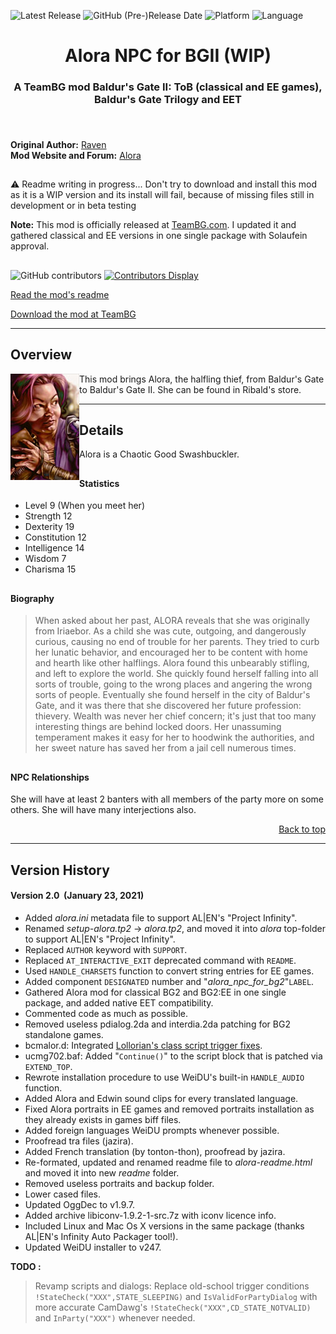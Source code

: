 ![Latest Release](https://img.shields.io/github/v/release/GwendolyneFreddy/Alora-NPC-for-BG2?include_prereleases&color=gold)<a name="top" id="top"> </a>
![GitHub (Pre-)Release Date](https://img.shields.io/github/release-date-pre/GwendolyneFreddy/Alora-NPC-for-BG2?color=gold)
![Platform](https://img.shields.io/static/v1?label=platform&message=windows%20%7C%20macos%20%7C%20linux&color=informational)
![Language](https://img.shields.io/static/v1?label=language&message=English%20%7C%20French%20%7C%20German%20%7C%20Russian&color=limegreen)

<div align="center"><h1>Alora NPC for BGII (WIP)</h1>

<h3>A TeamBG mod Baldur's Gate II: ToB (classical and EE games),<br>
Baldur's Gate Trilogy and EET<h3>

</div><br>


**Original Author:** <a href="http://www.baldursgatemods.com/forums/index.php?action=profile;u=3">Raven</a>  
**Mod Website and Forum:** <a href="http://www.baldursgatemods.com/forums/index.php?board=13.0">Alora</a><br>

## 

:warning: Readme writing in progress... Don't try to download and install this mod as it is a WIP version and its install will fail, because of missing files still in development or in beta testing

**Note:** This mod is officially released at <a href="http://www.baldursgatemods.com/forums/index.php">TeamBG.com</a>. I updated it and gathered classical and EE versions in one single package with Solaufein approval.<br>

## 

![GitHub contributors](https://img.shields.io/github/contributors/GwendolyneFreddy/Alora-NPC-for-BG2?color=blueviolet&style=plastic) [![Contributors Display](https://badges.pufler.dev/contributors/GwendolyneFreddy/Alora-NPC-for-BG2?size=30&padding=5&bots=true)](https://badges.pufler.dev)

[Read the mod's readme](https://gwendolynefreddy.github.io/docs/alora/alora-readme.html)

[Download the mod at TeamBG](http://www.baldursgatemods.com/forums/index.php?action=downloads;sa=view;down=25)<br>

<hr>

## Overview

<img style="float: left;" src="alora/readme/aloram.jpg"> This mod brings Alora, the halfling thief, from Baldur's Gate to Baldur's Gate II. She can be found in Ribald's store.


<hr>


## <a name="details" id="details"></a>Details

Alora is a Chaotic Good Swashbuckler.

## 


#### Statistics

- Level 9 (When you meet her)
- Strength 12
- Dexterity 19
- Constitution 12
- Intelligence 14
- Wisdom 7
- Charisma 15

## 

#### Biography

> When asked about her past, ALORA reveals that she was originally from Iriaebor. As a child she was cute, outgoing, and dangerously curious, causing no end of trouble for her parents. They tried to curb her lunatic behavior, and encouraged her to be content with home and hearth like other halflings. Alora found this unbearably stifling, and left to explore the world. She quickly found herself falling into all sorts of trouble, going to the wrong places and angering the wrong sorts of people. Eventually she found herself in the city of Baldur's Gate, and it was there that she discovered her future profession: thievery. Wealth was never her chief concern; it's just that too many interesting things are behind locked doors. Her unassuming temperament makes it easy for her to hoodwink the authorities, and her sweet nature has saved her from a jail cell numerous times.

## 

#### NPC Relationships

She will have at least 2 banters with all members of the party more on some others. She will have many interjections also.

<div align="right"><a href="#top">Back to top</a></div>


<hr>


## <a name="versions" id="versions"></a>Version History

#### Version 2.0 &nbsp;(January 23, 2021)

- Added *alora.ini* metadata file to support AL|EN's "Project Infinity".
- Renamed *setup-alora.tp2* -> *alora.tp2*, and moved it into *alora* top-folder to support AL|EN's "Project Infinity".
- Replaced `AUTHOR` keyword with `SUPPORT`.
- Replaced `AT_INTERACTIVE_EXIT` deprecated command with `README`.
- Used `HANDLE_CHARSETS` function to convert string entries for EE games.
- Added component `DESIGNATED` number and "*alora_npc_for_bg2*"`LABEL`.
- Gathered Alora mod for classical BG2 and BG2:EE in one single package, and added native EET compatibility.
- Commented code as much as possible.
- Removed useless pdialog.2da and interdia.2da patching for BG2 standalone games.
- bcmalor.d: Integrated <a href="http://www.shsforums.net/topic/42220-fixes-for-the-big-fixpack/page-49#entry561215">Lollorian's class script trigger fixes</a>.
- ucmg702.baf: Added "`Continue()`" to the script block that is patched via `EXTEND_TOP`.
- Rewrote installation procedure to use WeiDU's built-in `HANDLE_AUDIO` function.
- Added Alora and Edwin sound clips for every translated language.
- Fixed Alora portraits in EE games and removed portraits installation as they already exists in games biff files.
- Added foreign languages WeiDU prompts whenever possible.
- Proofread tra files (jazira).
- Added French translation (by tonton-thon), proofread by jazira.
- Re-formated, updated and renamed readme file to *alora-readme.html* and moved it into new *readme* folder.
- Removed useless portraits and backup folder.
- Lower cased files.
- Updated OggDec to v1.9.7.
- Added archive libiconv-1.9.2-1-src.7z with iconv licence info.
- Included Linux and Mac Os X versions in the same package (thanks AL|EN's Infinity Auto Packager tool!).
- Updated WeiDU installer to v247.


**TODO :** 
>Revamp scripts and dialogs: Replace old-school trigger conditions `!StateCheck("XXX",STATE_SLEEPING)` and `IsValidForPartyDialog` with more accurate CamDawg's `!StateCheck("XXX",CD_STATE_NOTVALID)` and `InParty("XXX")` whenever needed.
